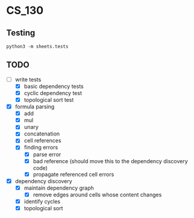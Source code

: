 # CS_130

## Testing

```
python3 -m sheets.tests
```

## TODO

- [ ] write tests
  - [x] basic dependency tests
  - [x] cyclic dependency test
  - [x] topological sort test
- [x] formula parsing
  - [x] add
  - [x] mul
  - [x] unary
  - [x] concatenation
  - [x] cell references
  - [x] finding errors
    - [x] parse error
    - [x] bad reference (should move this to the dependency discovery code)
    - [x] propagate referenced cell errors
- [x] dependency discovery
  - [x] maintain dependency graph
    - [x] remove edges around cells whose content changes
  - [x] identify cycles
  - [x] topological sort